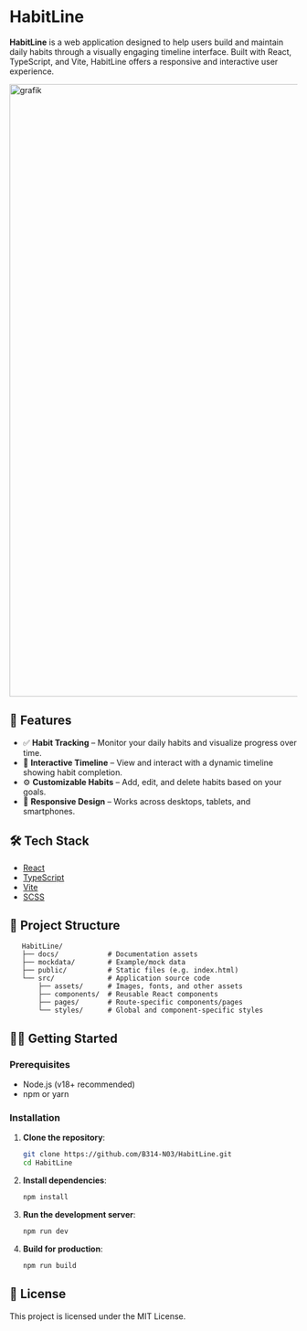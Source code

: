 # HabitLine

**HabitLine** is a web application designed to help users build and maintain daily habits through a visually engaging timeline interface. Built with React, TypeScript, and Vite, HabitLine offers a responsive and interactive user experience.

<img width="1911" height="1072" alt="grafik" src="https://github.com/user-attachments/assets/3863301a-a65c-41d8-8ce6-e57f07f2ced6" />

## 🚀 Features

- ✅ **Habit Tracking** – Monitor your daily habits and visualize progress over time.
- 📅 **Interactive Timeline** – View and interact with a dynamic timeline showing habit completion.
- ⚙️ **Customizable Habits** – Add, edit, and delete habits based on your goals.
- 📱 **Responsive Design** – Works across desktops, tablets, and smartphones.

## 🛠️ Tech Stack

- [React](https://reactjs.org/)
- [TypeScript](https://www.typescriptlang.org/)
- [Vite](https://vitejs.dev/)
- [SCSS](https://sass-lang.com/)

## 📁 Project Structure
   ```plaintext
      HabitLine/
      ├── docs/            # Documentation assets
      ├── mockdata/        # Example/mock data
      ├── public/          # Static files (e.g. index.html)
      └── src/             # Application source code
          ├── assets/      # Images, fonts, and other assets
          ├── components/  # Reusable React components
          ├── pages/       # Route-specific components/pages
          └── styles/      # Global and component-specific styles
   ``` 
## 🧑‍💻 Getting Started

### Prerequisites

- Node.js (v18+ recommended)
- npm or yarn

### Installation

1. **Clone the repository**:
   ```bash
   git clone https://github.com/B314-N03/HabitLine.git
   cd HabitLine
2. **Install dependencies**:
    ```bash
    npm install
3. **Run the development server**:
    ```bash
    npm run dev
4. **Build for production**:
    ```bash
    npm run build

## 📄 License

This project is licensed under the MIT License.
